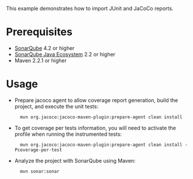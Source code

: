 This example demonstrates how to import JUnit and JaCoCo reports.

Prerequisites
=============
* [SonarQube](http://www.sonarsource.org/downloads/) 4.2 or higher
* [SonarQube Java Ecosystem](http://docs.codehaus.org/x/tZC7DQ) 2.2 or higher
* Maven 2.2.1 or higher


Usage
=====
* Prepare jacoco agent to allow coverage report generation, build the project, and execute the unit tests:

        mvn org.jacoco:jacoco-maven-plugin:prepare-agent clean install

* To get coverage per tests information, you will need to activate the profile when running the instrumented tests:

        mvn org.jacoco:jacoco-maven-plugin:prepare-agent clean install -Pcoverage-per-test

* Analyze the project with SonarQube using Maven:

        mvn sonar:sonar

